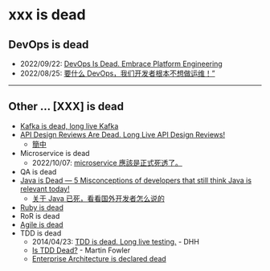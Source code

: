 # xxx is dead

## DevOps is dead

- 2022/09/22: [DevOps Is Dead. Embrace Platform Engineering](https://thenewstack.io/devops-is-dead-embrace-platform-engineering/)
- 2022/08/25: [要什么 DevOps，我们开发者根本不想做运维！”](https://www.infoq.cn/article/FfBlx8SYkV9hDBsgolqu)

---
## Other ... [XXX] is dead

- [Kafka is dead, long live Kafka](https://www.warpstream.com/blog/kafka-is-dead-long-live-kafka)
- [API Design Reviews Are Dead. Long Live API Design Reviews!](https://www.infoq.com/articles/api-design-review/)
  - [簡中](https://www.infoq.cn/article/shlKO1bTHS2tCFiFpNe1)
- Microservice is dead
  - 2022/10/07: [microservice 應該是正式死透了。
](https://www.facebook.com/mosky.liu/posts/pfbid02gTxk8jYS1QQXBiTyG7yZHypyWPQhFCzqXRM93YGrkJAHpm445VmMSTcgqpFJx8EUl)
- QA is dead
- [Java is Dead — 5 Misconceptions of developers that still think Java is relevant today!](https://xie.infoq.cn/article/bb16bedb4770c2f4b7ecdd828)
  - [关于 Java 已死，看看国外开发者怎么说的](https://xie.infoq.cn/article/bb16bedb4770c2f4b7ecdd828)
- [Ruby is dead](https://betterprogramming.pub/ruby-is-dead-wait-really-60ca85b8dd06)
- RoR is dead
- [Agile is dead](https://bravegeeks.team/blog/project-management/agile-is-dead-scrum-implementation-survival-guide/)
- TDD is dead
  - 2014/04/23: [TDD is dead. Long live testing.](https://dhh.dk/2014/tdd-is-dead-long-live-testing.html) - DHH
  - [Is TDD Dead?](https://martinfowler.com/articles/is-tdd-dead/) - Martin Fowler
  - [Enterprise Architecture is declared dead](https://www.linkedin.com/pulse/enterprise-architecture-declared-dead-reid-hauke-t%C3%B8nnesen/)

